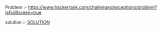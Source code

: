 Problem :- https://www.hackerrank.com/challenges/exceptions/problem?isFullScreen=true

solution :- [SOLUTION](https://github.com/Shripad735/CodingProblems/blob/main/Hackerrank/exceptions/exceptions.py)

